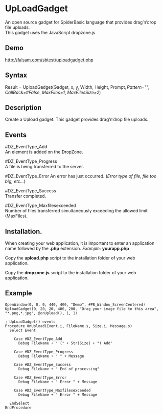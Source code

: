 # UpLoadGadget
An open source gadget for SpiderBasic language that provides drag’n’drop file uploads.   
This gadget uses the JavaScript dropzone.js

## Demo  
http://falsam.com/sbtest/uploadgadget.php

## Syntax
Result = UploadGadget(Gadget, x, y, Width, Height, Prompt$, Pattern$="", _CallBack=#False_, _MaxFiles=1_, _MaxFilesSize=2_)

## Description
Create a Upload gadget. This gadget provides drag’n’drop file uploads.

## Events
#DZ_EventType_Add  
An element is added on the DropZone.   
 
#DZ_EventType_Progress  
A file is being transferred to the server.  

#DZ_EventType_Error 
An error has just occurred. (_Error type of file, file too big, etc..._)  

#DZ_EventType_Success  
Transfer completed.  
    
#DZ_EventType_Maxfilesexceeded  
Number of files transferred simultaneously exceeding the allowed limit (MaxFiles).

## Installation. 
When creating your web application, it is important to enter an application name followed by the **.php** extension.
_Example_: **yourapp.php**  

Copy the **upload.php** script to the installation folder of your web application.

Copy the **dropzone.js** script to the installation folder of your web application.


## Example

```
OpenWindow(0, 0, 0, 440, 400, "Demo", #PB_Window_ScreenCentered)
UploadGadget(0, 20, 20, 400, 200, "Drag your image file to this area", "*.png,*.jpg", @onUpload(), 1, 1) 

; UpLoadGadget() events
Procedure OnUpload(Event.i, FileName.s, Size.i, Message.s)
  Select Event
      
    Case #DZ_EventType_Add
      Debug FileName + " (" + Str(Size) + ") Add"
        
    Case #DZ_EventType_Progress
      Debug FileName + " " + Message
      
    Case #DZ_EventType_Success
      Debug FileName + " End of processing"
      
    Case #DZ_EventType_Error
      Debug FileName + " Error " + Message
      
    Case #DZ_EventType_Maxfilesexceeded
      Debug FileName + " Error " + Message
      
  EndSelect  
EndProcedure
```

